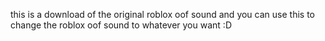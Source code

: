 this is a download of the original roblox oof sound and you can use this to change the roblox oof sound to whatever you want :D
